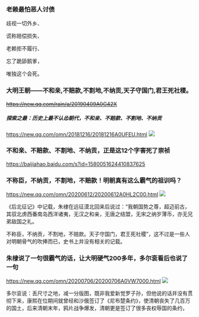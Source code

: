 ### 老赖最怕恶人讨债

歧视一切外乡、

谎称赔偿损失、

老赖拒不履行、

忘了跪舔鹅爹，

唯独这个会死。

### 大明王朝——不和亲,不赔款,不割地,不纳贡,天子守国门,君王死社稷。
~~https://new.qq.com/rain/a/20190409A0G42X~~
##### 探索之最：历史上最不认怂朝代，不和亲、不赔款、不割地、不纳贡
https://new.qq.com/omn/20181216/20181216A0UFEU.html
![](https://inews.gtimg.com/newsapp_bt/0/6860436106/1000)

### 不和亲、不赔款、不割地、不纳贡，正是这12个字害死了崇祯
https://baijiahao.baidu.com/s?id=1580051624410837625

### 不称臣，不纳贡，不割地，不赔款！明朝真有这么霸气的祖训吗？
https://new.qq.com/omn/20200612/20200612A0HL2C00.html
![](https://inews.gtimg.com/newsapp_bt/0/11735903598/)

《后北征记》中记载，朱棣在远征漠北回来后说过：“我朝国势之尊，超迈前古，其驭北虏西番南岛西洋诸夷，无汉之和亲，无唐之结盟，无宋之纳岁薄币，亦无兄弟敌国之礼。

不称臣，不纳贡，不割地，不赔款。天子守国门，君王死社稷”，这不过是一些人对明朝骨气的吹捧而已，史书上并没有相关的记载。

### 朱棣说了一句很霸气的话，让大明硬气200多年，多尔衮看后也说了一句
https://new.qq.com/omn/20200706/20200706A0VW7000.html
![](https://inews.gtimg.com/newsapp_bt/0/12046300864/)

多尔衮说：丢尺寸之地，减一分版图，既非我爱新觉罗子孙，但他说的话并没有贯彻下来，康熙在位期间就曾经和沙俄签订了《尼布楚条约》，使清朝丧失了几百万的国土，后来清朝末年，鸦片战争爆发，清朝更是签订了很多丧权辱国的条约，
